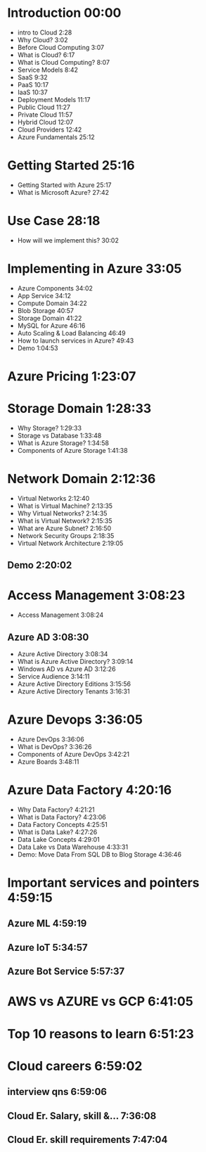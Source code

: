 # Introduction 00:00
* intro to Cloud 2:28
* Why Cloud? 3:02
* Before Cloud Computing 3:07
* What is Cloud? 6:17
* What is Cloud Computing? 8:07 
* Service Models 8:42 
* SaaS 9:32 
* PaaS 10:17 
* IaaS 10:37 
* Deployment Models 11:17 
* Public Cloud 11:27 
* Private Cloud 11:57 
* Hybrid Cloud 12:07 
* Cloud Providers 12:42 
* Azure Fundamentals 25:12 

# Getting  Started 25:16
* Getting Started with Azure 25:17 
* What is Microsoft Azure? 27:42 

# Use Case 28:18
* How will we implement this? 30:02

# Implementing in Azure 33:05
* Azure Components 34:02 
* App Service 34:12 
* Compute Domain 34:22
* Blob Storage 40:57
* Storage Domain 41:22
* MySQL for Azure 46:16
* Auto Scaling & Load Balancing 46:49
* How to launch services in Azure? 49:43
* Demo 1:04:53

# Azure Pricing 1:23:07 

# Storage Domain 1:28:33
* Why Storage? 1:29:33
* Storage vs Database 1:33:48
* What is Azure Storage? 1:34:58
* Components of Azure Storage 1:41:38

# Network Domain 2:12:36
* Virtual Networks 2:12:40
* What is Virtual Machine? 2:13:35
* Why Virtual Networks? 2:14:35
* What is Virtual Network? 2:15:35
* What are Azure Subnet? 2:16:50
* Network Security Groups 2:18:35
* Virtual Network Architecture 2:19:05

## Demo 2:20:02

# Access Management 3:08:23
* Access Management 3:08:24
## Azure AD 3:08:30 
* Azure Active Directory 3:08:34
* What is Azure Active Directory? 3:09:14
* Windows AD vs Azure AD 3:12:26
* Service Audience 3:14:11
* Azure Active Directory Editions 3:15:56
* Azure Active Directory Tenants 3:16:31

# Azure Devops 3:36:05
* Azure DevOps 3:36:06
* What is DevOps? 3:36:26
* Components of Azure DevOps 3:42:21 
* Azure Boards 3:48:11

# Azure Data Factory 4:20:16
* Why Data Factory? 4:21:21 
* What is Data Factory? 4:23:06
* Data Factory Concepts 4:25:51
* What is Data Lake? 4:27:26
* Data Lake Concepts 4:29:01
* Data Lake vs Data Warehouse 4:33:31
* Demo: Move Data From SQL DB to Blog Storage 4:36:46

# Important services and pointers 4:59:15
## Azure ML 4:59:19
## Azure IoT 5:34:57 
## Azure Bot Service 5:57:37 
# AWS vs AZURE vs GCP 6:41:05
# Top 10 reasons to learn 6:51:23
# Cloud careers 6:59:02
## interview qns 6:59:06
## Cloud Er. Salary, skill &... 7:36:08
## Cloud Er. skill requirements 7:47:04